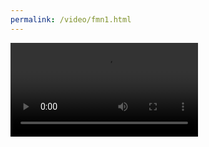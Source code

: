 ```yaml
---
permalink: /video/fmn1.html
---
```


<video src="https://upos-sz-mirrorkodo.bilivideo.com/upgcxcode/09/94/162079409/162079409-1-16.mp4?e=ig8euxZM2rNcNbRMhbUVhoM17wNBhwdEto8g5X10ugNcXBlqNxHxNEVE5XREto8KqJZHUa6m5J0SqE85tZvEuENvNo8g2ENvNo8i8o859r1qXg8xNEVE5XREto8GuFGv2U7SuxI72X6fTr859r1qXg8gNEVE5XREto8z5JZC2X2gkX5L5F1eTX1jkXlsTXHeux_f2o859IB_&amp;uipk=5&amp;nbs=1&amp;deadline=1611753852&amp;gen=playurl&amp;os=kodobv&amp;oi=3072028106&amp;trid=61a162f01cf34e7097665e45012e5013u&amp;platform=pc&amp;upsig=c82ffe99bf48e7cbe2d4bc968323888f&amp;uparams=e,uipk,nbs,deadline,gen,os,oi,trid,platform&amp;mid=450347611&amp;orderid=0,3&amp;agrr=0&amp;logo=80000000" preload="auto"></video>
